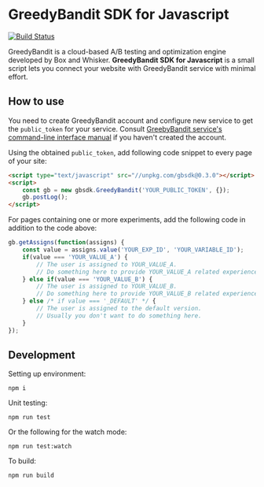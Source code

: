 # GreedyBandit SDK for Javascript

[![Build Status](https://travis-ci.org/boxnwhiskr/gbsdk-js.svg?branch=master)](https://travis-ci.org/boxnwhiskr/gbsdk-js)

GreedyBandit is a cloud-based A/B testing and optimization engine developed by Box and Whisker. **GreedyBandit SDK for Javascript** is a small script lets you connect your website with GreedyBandit service with minimal effort.

## How to use

You need to create GreedyBandit account and configure new service to get the
`public_token` for your service. Consult [GreebyBandit service's command-line
interface manual](https://github.com/boxnwhiskr/gbscli) if you haven't created
the account.

Using the obtained `public_token`, add following code snippet to every page of
your site:

```html
<script type="text/javascript" src="//unpkg.com/gbsdk@0.3.0"></script>
<script>
    const gb = new gbsdk.GreedyBandit('YOUR_PUBLIC_TOKEN', {});
    gb.postLog();
</script>
```

For pages containing one or more experiments, add the following code in
addition to the code above:

```javascript
gb.getAssigns(function(assigns) {
    const value = assigns.value('YOUR_EXP_ID', 'YOUR_VARIABLE_ID');
    if(value === 'YOUR_VALUE_A') {
        // The user is assigned to YOUR_VALUE_A.
        // Do something here to provide YOUR_VALUE_A related experience.
    } else if(value === 'YOUR_VALUE_B') {
        // The user is assigned to YOUR_VALUE_B.
        // Do something here to provide YOUR_VALUE_B related experience.
    } else /* if value === '_DEFAULT' */ {
        // The user is assigned to the default version.
        // Usually you don't want to do something here.
    }
});
```

## Development

Setting up environment:

    npm i

Unit testing:

    npm run test

Or the following for the watch mode:

    npm run test:watch

To build:

    npm run build
